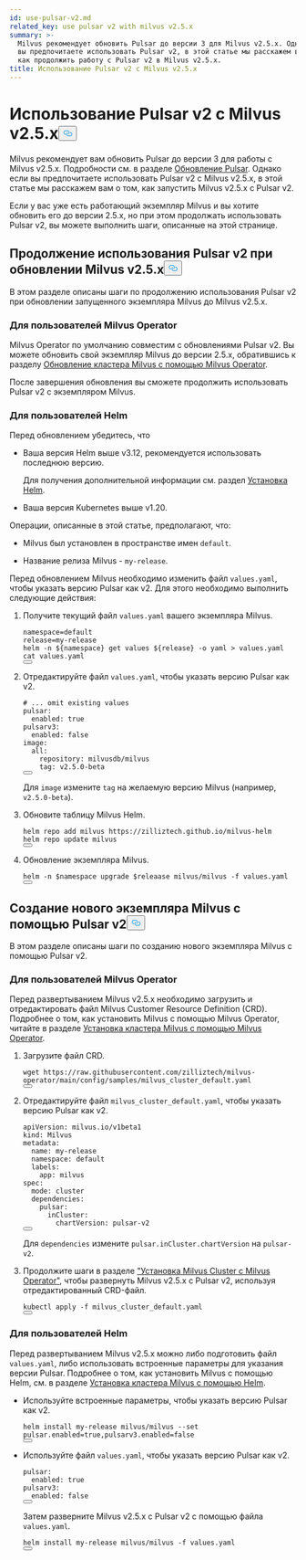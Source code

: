```yaml
---
id: use-pulsar-v2.md
related_key: use pulsar v2 with milvus v2.5.x
summary: >-
  Milvus рекомендует обновить Pulsar до версии 3 для Milvus v2.5.x. Однако если
  вы предпочитаете использовать Pulsar v2, в этой статье мы расскажем вам о том,
  как продолжить работу с Pulsar v2 в Milvus v2.5.x.
title: Использование Pulsar v2 с Milvus v2.5.x
---
```

<h1 id="Use-Pulsar-v2-with-Milvus-v25x" class="common-anchor-header">Использование Pulsar v2 с Milvus v2.5.x<button data-href="#Use-Pulsar-v2-with-Milvus-v25x" class="anchor-icon" translate="no">
      <svg translate="no"
        aria-hidden="true"
        focusable="false"
        height="20"
        version="1.1"
        viewBox="0 0 16 16"
        width="16"
      >
        <path
          fill="#0092E4"
          fill-rule="evenodd"
          d="M4 9h1v1H4c-1.5 0-3-1.69-3-3.5S2.55 3 4 3h4c1.45 0 3 1.69 3 3.5 0 1.41-.91 2.72-2 3.25V8.59c.58-.45 1-1.27 1-2.09C10 5.22 8.98 4 8 4H4c-.98 0-2 1.22-2 2.5S3 9 4 9zm9-3h-1v1h1c1 0 2 1.22 2 2.5S13.98 12 13 12H9c-.98 0-2-1.22-2-2.5 0-.83.42-1.64 1-2.09V6.25c-1.09.53-2 1.84-2 3.25C6 11.31 7.55 13 9 13h4c1.45 0 3-1.69 3-3.5S14.5 6 13 6z"
        ></path>
      </svg>
    </button></h1><p>Milvus рекомендует вам обновить Pulsar до версии 3 для работы с Milvus v2.5.x. Подробности см. в разделе <a href="/docs/ru/upgrade-pulsar-v3.md">Обновление Pulsar</a>. Однако если вы предпочитаете использовать Pulsar v2 с Milvus v2.5.x, в этой статье мы расскажем вам о том, как запустить Milvus v2.5.x с Pulsar v2.</p>
<p>Если у вас уже есть работающий экземпляр Milvus и вы хотите обновить его до версии 2.5.x, но при этом продолжать использовать Pulsar v2, вы можете выполнить шаги, описанные на этой странице.</p>
<h2 id="Continue-using-Pulsar-v2-while-upgrading-Milvus-v25x" class="common-anchor-header">Продолжение использования Pulsar v2 при обновлении Milvus v2.5.x<button data-href="#Continue-using-Pulsar-v2-while-upgrading-Milvus-v25x" class="anchor-icon" translate="no">
      <svg translate="no"
        aria-hidden="true"
        focusable="false"
        height="20"
        version="1.1"
        viewBox="0 0 16 16"
        width="16"
      >
        <path
          fill="#0092E4"
          fill-rule="evenodd"
          d="M4 9h1v1H4c-1.5 0-3-1.69-3-3.5S2.55 3 4 3h4c1.45 0 3 1.69 3 3.5 0 1.41-.91 2.72-2 3.25V8.59c.58-.45 1-1.27 1-2.09C10 5.22 8.98 4 8 4H4c-.98 0-2 1.22-2 2.5S3 9 4 9zm9-3h-1v1h1c1 0 2 1.22 2 2.5S13.98 12 13 12H9c-.98 0-2-1.22-2-2.5 0-.83.42-1.64 1-2.09V6.25c-1.09.53-2 1.84-2 3.25C6 11.31 7.55 13 9 13h4c1.45 0 3-1.69 3-3.5S14.5 6 13 6z"
        ></path>
      </svg>
    </button></h2><p>В этом разделе описаны шаги по продолжению использования Pulsar v2 при обновлении запущенного экземпляра Milvus до Milvus v2.5.x.</p>
<h3 id="For-Milvus-Operator-users" class="common-anchor-header">Для пользователей Milvus Operator</h3><p>Milvus Operator по умолчанию совместим с обновлениями Pulsar v2. Вы можете обновить свой экземпляр Milvus до версии 2.5.x, обратившись к разделу <a href="/docs/ru/upgrade_milvus_cluster-operator.md">Обновление кластера Milvus с помощью Milvus Operator</a>.</p>
<p>После завершения обновления вы сможете продолжить использовать Pulsar v2 с экземпляром Milvus.</p>
<h3 id="For-Helm-users" class="common-anchor-header">Для пользователей Helm</h3><p>Перед обновлением убедитесь, что</p>
<ul>
<li><p>Ваша версия Helm выше v3.12, рекомендуется использовать последнюю версию.</p>
<p>Для получения дополнительной информации см. раздел <a href="https://helm.sh/docs/intro/install/">Установка Helm</a>.</p></li>
<li><p>Ваша версия Kubernetes выше v1.20.</p></li>
</ul>
<p>Операции, описанные в этой статье, предполагают, что:</p>
<ul>
<li><p>Milvus был установлен в пространстве имен <code translate="no">default</code>.</p></li>
<li><p>Название релиза Milvus - <code translate="no">my-release</code>.</p></li>
</ul>
<p>Перед обновлением Milvus необходимо изменить файл <code translate="no">values.yaml</code>, чтобы указать версию Pulsar как v2. Для этого необходимо выполнить следующие действия:</p>
<ol>
<li><p>Получите текущий файл <code translate="no">values.yaml</code> вашего экземпляра Milvus.</p>
<pre><code translate="no" class="language-bash">namespace=default
release=my-release
helm -n <span class="hljs-variable">${namespace}</span> get values <span class="hljs-variable">${release}</span> -o yaml &gt; values.yaml
<span class="hljs-built_in">cat</span> values.yaml
<button class="copy-code-btn"></button></code></pre></li>
<li><p>Отредактируйте файл <code translate="no">values.yaml</code>, чтобы указать версию Pulsar как v2.</p>
<pre><code translate="no" class="language-yaml"><span class="hljs-comment"># ... omit existing values</span>
pulsar:
  enabled: <span class="hljs-literal">true</span>
pulsarv3:
  enabled: <span class="hljs-literal">false</span>
image:
  all:
    repository: milvusdb/milvus
    tag: v2.5.0-beta 
<button class="copy-code-btn"></button></code></pre>
<p>Для <code translate="no">image</code> измените <code translate="no">tag</code> на желаемую версию Milvus (например, <code translate="no">v2.5.0-beta</code>).</p></li>
<li><p>Обновите таблицу Milvus Helm.</p>
<pre><code translate="no" class="language-bash">helm repo <span class="hljs-keyword">add</span> milvus https:<span class="hljs-comment">//zilliztech.github.io/milvus-helm</span>
helm repo update milvus
<button class="copy-code-btn"></button></code></pre></li>
<li><p>Обновление экземпляра Milvus.</p>
<pre><code translate="no" class="language-bash">helm -n <span class="hljs-variable">$namespace</span> upgrade <span class="hljs-variable">$releaase</span> milvus/milvus -f values.yaml
<button class="copy-code-btn"></button></code></pre></li>
</ol>
<h2 id="Creating-a-new-Milvus-instance-with-Pulsar-v2" class="common-anchor-header">Создание нового экземпляра Milvus с помощью Pulsar v2<button data-href="#Creating-a-new-Milvus-instance-with-Pulsar-v2" class="anchor-icon" translate="no">
      <svg translate="no"
        aria-hidden="true"
        focusable="false"
        height="20"
        version="1.1"
        viewBox="0 0 16 16"
        width="16"
      >
        <path
          fill="#0092E4"
          fill-rule="evenodd"
          d="M4 9h1v1H4c-1.5 0-3-1.69-3-3.5S2.55 3 4 3h4c1.45 0 3 1.69 3 3.5 0 1.41-.91 2.72-2 3.25V8.59c.58-.45 1-1.27 1-2.09C10 5.22 8.98 4 8 4H4c-.98 0-2 1.22-2 2.5S3 9 4 9zm9-3h-1v1h1c1 0 2 1.22 2 2.5S13.98 12 13 12H9c-.98 0-2-1.22-2-2.5 0-.83.42-1.64 1-2.09V6.25c-1.09.53-2 1.84-2 3.25C6 11.31 7.55 13 9 13h4c1.45 0 3-1.69 3-3.5S14.5 6 13 6z"
        ></path>
      </svg>
    </button></h2><p>В этом разделе описаны шаги по созданию нового экземпляра Milvus с помощью Pulsar v2.</p>
<h3 id="For-Milvus-Operator-users" class="common-anchor-header">Для пользователей Milvus Operator</h3><p>Перед развертыванием Milvus v2.5.x необходимо загрузить и отредактировать файл Milvus Customer Resource Definition (CRD). Подробнее о том, как установить Milvus с помощью Milvus Operator, читайте в разделе <a href="/docs/ru/install_cluster-milvusoperator.md">Установка кластера Milvus с помощью Milvus Operator</a>.</p>
<ol>
<li><p>Загрузите файл CRD.</p>
<pre><code translate="no" class="language-bash">wget <span class="hljs-attr">https</span>:<span class="hljs-comment">//raw.githubusercontent.com/zilliztech/milvus-operator/main/config/samples/milvus_cluster_default.yaml</span>
<button class="copy-code-btn"></button></code></pre></li>
<li><p>Отредактируйте файл <code translate="no">milvus_cluster_default.yaml</code>, чтобы указать версию Pulsar как v2.</p>
<pre><code translate="no" class="language-yaml"><span class="hljs-attr">apiVersion</span>: milvus.<span class="hljs-property">io</span>/v1beta1
<span class="hljs-attr">kind</span>: <span class="hljs-title class_">Milvus</span>
<span class="hljs-attr">metadata</span>:
  <span class="hljs-attr">name</span>: my-release
  <span class="hljs-attr">namespace</span>: <span class="hljs-keyword">default</span>
  <span class="hljs-attr">labels</span>:
    <span class="hljs-attr">app</span>: milvus
<span class="hljs-attr">spec</span>:
  <span class="hljs-attr">mode</span>: cluster
  <span class="hljs-attr">dependencies</span>:
    <span class="hljs-attr">pulsar</span>:
      <span class="hljs-attr">inCluster</span>:
        <span class="hljs-attr">chartVersion</span>: pulsar-v2
<button class="copy-code-btn"></button></code></pre>
<p>Для <code translate="no">dependencies</code> измените <code translate="no">pulsar.inCluster.chartVersion</code> на <code translate="no">pulsar-v2</code>.</p></li>
<li><p>Продолжите шаги в разделе <a href="https://milvus.io/docs/install_cluster-milvusoperator.md#Deploy-Milvus">"Установка Milvus Cluster с Milvus Operator"</a>, чтобы развернуть Milvus v2.5.x с Pulsar v2, используя отредактированный CRD-файл.</p>
<pre><code translate="no" class="language-bash">kubectl apply -f milvus_cluster_default.yaml
<button class="copy-code-btn"></button></code></pre></li>
</ol>
<h3 id="For-Helm-users" class="common-anchor-header">Для пользователей Helm</h3><p>Перед развертыванием Milvus v2.5.x можно либо подготовить файл <code translate="no">values.yaml</code>, либо использовать встроенные параметры для указания версии Pulsar. Подробнее о том, как установить Milvus с помощью Helm, см. в разделе <a href="/docs/ru/install_cluster-helm.md">Установка кластера Milvus с помощью Helm</a>.</p>
<ul>
<li><p>Используйте встроенные параметры, чтобы указать версию Pulsar как v2.</p>
<pre><code translate="no" class="language-bash">helm install my-release milvus/milvus --<span class="hljs-built_in">set</span> pulsar.enabled=<span class="hljs-literal">true</span>,pulsarv3.enabled=<span class="hljs-literal">false</span>
<button class="copy-code-btn"></button></code></pre></li>
<li><p>Используйте файл <code translate="no">values.yaml</code>, чтобы указать версию Pulsar как v2.</p>
<pre><code translate="no" class="language-yaml"><span class="hljs-attr">pulsar</span>:
  <span class="hljs-attr">enabled</span>: <span class="hljs-literal">true</span>
<span class="hljs-attr">pulsarv3</span>:
  <span class="hljs-attr">enabled</span>: <span class="hljs-literal">false</span>
<button class="copy-code-btn"></button></code></pre>
<p>Затем разверните Milvus v2.5.x с Pulsar v2 с помощью файла <code translate="no">values.yaml</code>.</p>
<pre><code translate="no" class="language-bash">helm install my-release milvus/milvus -f values.yaml
<button class="copy-code-btn"></button></code></pre></li>
</ul>
